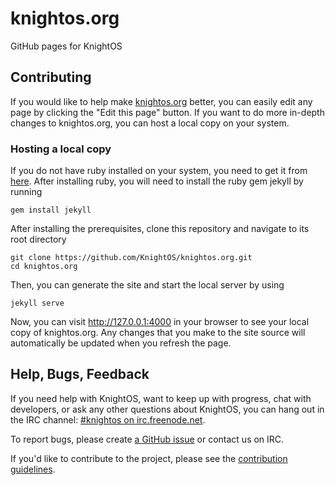 # knightos.org
GitHub pages for KnightOS

## Contributing

If you would like to help make [knightos.org](http://www.knightos.org) better, you can easily edit any page by clicking the "Edit this page" button. If you want to do more in-depth changes to knightos.org, you can host a local copy on your system.

### Hosting a local copy

If you do not have ruby installed on your system, you need to get it from [here](https://www.ruby-lang.org/en/downloads/). After installing ruby, you will need to install the ruby gem jekyll by running

    gem install jekyll


After installing the prerequisites, clone this repository and navigate to its root directory

    git clone https://github.com/KnightOS/knightos.org.git
    cd knightos.org


Then, you can generate the site and start the local server by using

    jekyll serve

Now, you can visit http://127.0.0.1:4000 in your browser to see your local copy of knightos.org. Any changes that you make to the site source will automatically be updated when you refresh the page.

## Help, Bugs, Feedback

If you need help with KnightOS, want to keep up with progress, chat with
developers, or ask any other questions about KnightOS, you can hang out in the
IRC channel: [#knightos on irc.freenode.net](http://webchat.freenode.net/?channels=knightos).

To report bugs, please create [a GitHub issue](https://github.com/KnightOS/KnightOS/issues/new) or contact us on IRC.

If you'd like to contribute to the project, please see the [contribution guidelines](http://www.knightos.org/contributing).
